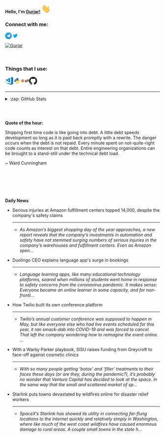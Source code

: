 #### Hello, I'm [Gurjar!](https://GurjarKing.github.io) <img src="https://raw.githubusercontent.com/ABSphreak/ABSphreak/master/gifs/Hi.gif" width="30px"></h2>


### Connect with me:

[<img align="left" alt="Gurjar | Telegram" width="22px" src="https://raw.githubusercontent.com/github/explore/80688e429a7d4ef2fca1e82350fe8e3517d3494d/topics/telegram/telegram.png" />][Telegram]
[<img align="left" alt="Gurjar | Twitter" width="22px" src="https://raw.githubusercontent.com/github/explore/80688e429a7d4ef2fca1e82350fe8e3517d3494d/topics/twitter/twitter.png" />][Twitter]
<br >
<br >
<a href="https://github.com/GurjarKing"><img src="https://komarev.com/ghpvc/?username=GurjarKing" alt="Gurjar" /></a> <br />
<br />
<br />
<!-- <br >

![](https://visitor-badge.glitch.me/badge?page_id=GurjarKing)

<br /> -->

### Things that I use:

[<img align="left" alt="Visual Studio Code" width="26px" src="https://raw.githubusercontent.com/github/explore/80688e429a7d4ef2fca1e82350fe8e3517d3494d/topics/visual-studio-code/visual-studio-code.png" />][VSCode]
[<img align="left" alt="Python" width="26px" src="https://raw.githubusercontent.com/github/explore/80688e429a7d4ef2fca1e82350fe8e3517d3494d/topics/python/python.png" />][Python]
[<img align="left" alt="Git" width="26px" src="https://raw.githubusercontent.com/github/explore/80688e429a7d4ef2fca1e82350fe8e3517d3494d/topics/git/git.png" />][Git]
[<img align="left" alt="GitHub" width="26px" src="https://raw.githubusercontent.com/github/explore/78df643247d429f6cc873026c0622819ad797942/topics/github/github.png" />][Github]

<br />
<br />

---
<details>
  <summary>:zap: GitHub Stats</summary>

<img align="left" alt="Gurjar's Github Stats" src="https://github-readme-stats.vercel.app/api?username=GurjarKing&show_icons=true&hide_border=true&count_private=true&include_all_commit=true&theme=algolia" />

</details>

<!-- ### 🔔 My latest tweet
<a href="https://twitter.com/Gurjar_King43" target="_blank">
	<img src="https://github.com/GurjarKing/GurjarKing/raw/master/tweet.png" width="70%" align="center" alt="Click to view on Twitter" title="My latest tweet, as an image"/>
</a> -->
<br>

<pre>

</pre>

**Quote of the hour:**

Shipping first time code is like going into debt. A little debt speeds development so long as it is paid back promptly with a rewrite. The danger occurs when the debt is not repaid. Every minute spent on not-quite-right code counts as interest on that debt. Entire engineering organizations can be brought to a stand-still under the technical debt load.

~ Ward Cunningham
<pre>

</pre>
<br>
<pre>


</pre>
<strong>Daily News</strong>
  
  - Serious injuries at Amazon fulfillment centers topped 14,000, despite the company's safety claims
     <hr/>
     
      - *As Amazon‘s biggest shopping day of the year approaches, a new report reveals that the company’s investments in automation and safety have not stemmed surging numbers of serious injuries in the company’s warehouses and fulfillment centers. Even as Amazon spen…*
     
  - Duolingo CEO explains language app's surge in bookings
      <hr/>
      
      - *Language learning apps, like many educational technology platforms, soared when millions of students went home in response to safety concerns from the coronavirus pandemic. It makes sense: Everyone became an online learner in some capacity, and for non-frontl…*
      
  - How Twilio built its own conference platform
      <hr/>
      
      - *Twilio’s annual customer conference was supposed to happen in May, but like everyone else who had live events scheduled for this year, it ran smack-dab into COVID-19 and was forced to cancel. That left the company wondering how to reimagine the event online. …*
      
  - With a Warby Parker playbook, SISU raises funding from Greycroft to face-off against cosmetic clinics
      <hr/>
      
      - *With so many people getting ‘botox’ and ‘filler’ treatments to their faces these days (or are they, during the pandemic?), it’s probably no wonder that Venture Capital has decided to look at the space. In the same way that the small and scattered market of sp…*
       
  - Starlink puts towns devastated by wildfires online for disaster relief workers
      <hr/>
       
       - *SpaceX’s Starlink has showed its utility in connecting far-flung locations to the internet quickly and relatively simply in Washington, where like much of the west coast wildfires have caused enormous damage to rural areas. A couple small towns in the state h…*
      

<br />

[VSCode]: https://code.visualstudio.com/
[Python]: https://www.python.org/
[Git]: https://git-scm.com/
[Github]: https://github.com/
[Telegram]: https://t.me/Gurjar_King/
[Twitter]: https://twitter.com/Gurjar_King43/
